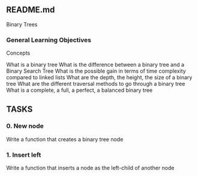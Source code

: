 ## README.md

Binary Trees

### General Learning Objectives

Concepts

What is a binary tree
What is the difference between a binary tree and a Binary Search Tree
What is the possible gain in terms of time complexity compared to linked lists
What are the depth, the height, the size of a binary tree
What are the different traversal methods to go through a binary tree
What is a complete, a full, a perfect, a balanced binary tree



## TASKS

### 0. New node
Write a function that creates a binary tree node

### 1. Insert left
Write a function that inserts a node as the left-child of another node

